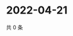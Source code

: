 # 2022-04-21

共 0 条

<!-- BEGIN WEIBO -->
<!-- 最后更新时间 Thu Apr 21 2022 19:11:45 GMT+0800 (China Standard Time) -->

<!-- END WEIBO -->
